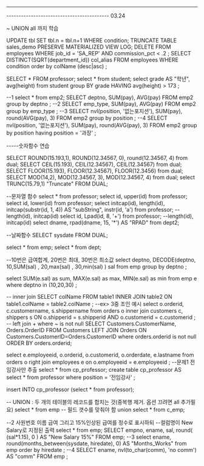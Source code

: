 ------------------------------------------
------------------------------------------ 03.24

~ UNION all 까지 학습

UPDATE tbl SET tbl.n = tbl.n+1 WHERE condition;
TRUNCATE TABLE sales_demo PRESERVE MATERIALIZED VIEW LOG;
DELETE FROM employees
   WHERE job_id = 'SA_REP'
   AND commission_pct < .2
;
SELECT DISTINCT(SQRT(department_id)) col_alias
    FROM employees
    WHERE condition
    order by colName (desc|asc)
;

SELECT
    *
FROM professor;
select * from student;
select grade AS "학년", avg(height) from student 
group BY grade
HAVING avg(height) > 173
;

--1
select * from emp2;
SELECT deptno, SUM(pay), AVG(pay) 
FROM emp2
group by deptno
;
--2
SELECT emp_type, SUM(pay), AVG(pay) 
FROM emp2
group by emp_type
;
--3
SELECT nvl(position, '없는포지션'), SUM(pay), round(AVG(pay), 3) 
FROM emp2
group by position
;
--4
SELECT nvl(position, '없는포지션'), SUM(pay), round(AVG(pay), 3) 
FROM emp2
group by position
having position = '과장'
;

-----숫자함수 연습

SELECT ROUND(15.193,1), ROUND(12.34567, 0), round(12.34567, 4) from dual;
SELECT CEIL(15.193), CEIL(12.34567), CEIL(12.34567) from dual;
SELECT FLOOR(15.193), FLOOR(12.34567), FLOOR(12.3456) from dual;
SELECT MOD(14,2), MOD(12.34567, 3), MOD(12.34567, 4) from dual;
select TRUNC(15.79,1) "Truncate" FROM DUAL;

--문자열 함수
select * from professor;
select id, upper(id) from professor;
select id, lower(id) from professor;
select initcap(id), length(id), initcap(substr(id, 1, 4)) AS "subString", instr(id, 'a') from professor; --length(id), initcap(id)
select id, Lpad(id, 8, '+') from professor; --length(id), initcap(id)
select dname, rpad(dname, 15, '*') AS "RPAD" from dept2;

--날짜함수
SELECT sysdate FROM DUAL;



select * from emp;
select * from dept;

--10번은 급여합계, 20번은 최대, 30번은 최소값
select deptno, DECODE(deptno, 10,SUM(sal) , 20,max(sal) , 30,min(sal) ) sal
from emp
group by deptno
;

select SUM(e.sal) as sum, MAX(e.sal) as max, MIN(e.sal) as min
from emp e
where deptno in (10,20,30)
;

-- inner join
SELECT colName
FROM table1
INNER JOIN table2
ON table1.colName = table2.colName
;
--ex> 3중 조인 예시
select o.orderid, c.customername, s.shippername
from orders o inner join customers c, shippers s 
ON o.shipperid = s.shipperid AND o.customerid = c.customerid
;
-- left join + where ~ is not null
SELECT Customers.CustomerName, Orders.OrderID 
FROM Customers
LEFT JOIN Orders
ON Customers.CustomerID=Orders.CustomerID
where orders.orderid is not null
ORDER BY orders.orderid;

select e.employeeid, o.orderid, o.customerid, o.orderdate, e.lastname
from orders o
right join employees e
on o.employeeid = e.employeeid
;
--문제1 전임강사만 추출
select * from cp_professor;
create table cp_professor
AS select * from professor 
where position = '전임강사' ;

insert INTO cp_professor
(select * from professor);

-- UNION : 두 개의 테이블의 레코드를 합치는 것(중복행 제거. 옵션 끄려면 all 추가필요)
select * from emp -- 필드 갯수를 맞춰야 함
union select * from c_emp;


--2 사원번호 이름 급여 그리고 15%인상된 급여를 정수로 표시하되
--컬럼명이 New Salary로 지정된 출력
select * from emp;
SELECT empno, ename, sal, round( (sal*1.15), 0 ) AS "New Salary 15%" FROM emp;
--3
select ename, round(months_between(sysdate, hiredate), 0) AS "Months_Works"
from emp
order by hiredate
;
--4
SELECT ename, nvl(to_char(comm), 'no comm') AS "comm"
FROM emp
;


